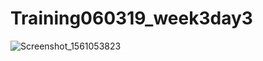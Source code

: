 # Training060319_week3day3
![Screenshot_1561053823](https://user-images.githubusercontent.com/51375497/59871015-90fca580-9364-11e9-9034-8ffc585a9083.png)
